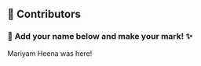 ## 👥 Contributors  

### 🎨 **Add your name below and make your mark!** ✨  

Mariyam Heena was here!
